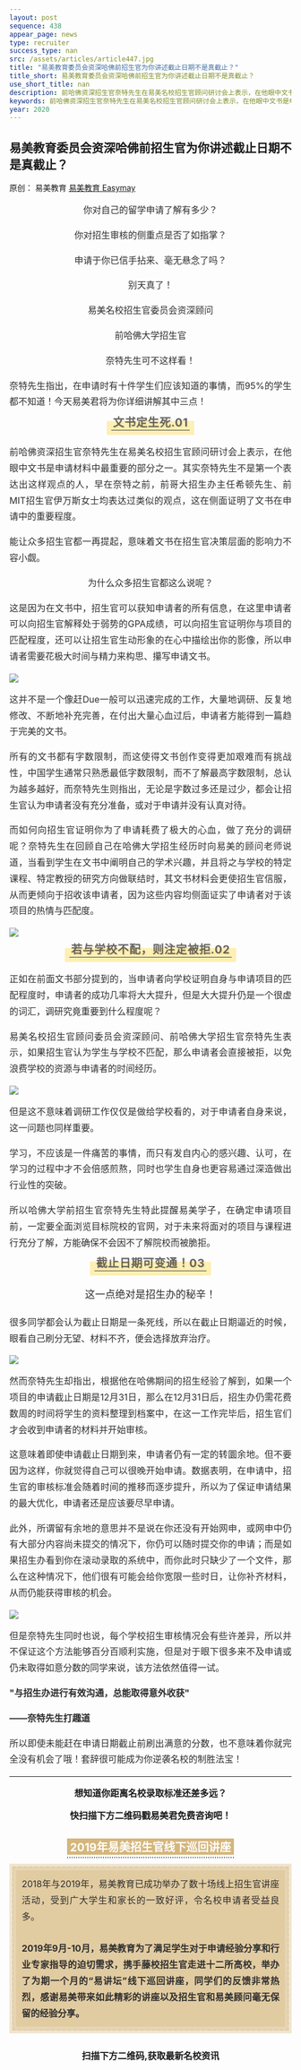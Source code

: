```yaml
--- 
layout: post 
sequence: 438
appear_page: news
type: recruiter
success_type: nan
src: /assets/articles/article447.jpg
title: "易美教育委员会资深哈佛前招生官为你讲述截止日期不是真截止？" 
title_short: 易美教育委员会资深哈佛前招生官为你讲述截止日期不是真截止？
use_short_title: nan 
description: 前哈佛资深招生官奈特先生在易美名校招生官顾问研讨会上表示，在他眼中文书是申请材料中最重要的部分之一。其实奈特先生不是第一个表达出这样观点的人，早在奈特之前，前哥大招生办主任希顿先生、前MIT招生官伊万斯女士均表达过类似的观点，这在侧面证明了文书在申请中的重要程度。易美教育委员会资深哈佛前招生官为你讲述截止日期不是真截止？
keywords: 前哈佛资深招生官奈特先生在易美名校招生官顾问研讨会上表示，在他眼中文书是申请材料中最重要的部分之一。其实奈特先生不是第一个表达出这样观点的人，早在奈特之前，前哥大招生办主任希顿先生、前MIT招生官伊万斯女士均表达过类似的观点，这在侧面证明了文书在申请中的重要程度。易美教育委员会资深哈佛前招生官为你讲述截止日期不是真截止？
year: 2020 
---
```


<body id="activity-detail" class="zh_CN mm_appmsg  appmsg_skin_default appmsg_style_default ">

<div id="js_article" class="rich_media">
    <div id="js_top_ad_area" class="top_banner"></div>
        <div class="rich_media_inner">
            <div id="page-content" class="rich_media_area_primary">
                <div class="rich_media_area_primary_inner">
                    <div id="img-content">
<!--Start 这里 <h2> Tag之间更换案例标题-->
<h2 class="rich_media_title" id="activity-name">
易美教育委员会资深哈佛前招生官为你讲述截止日期不是真截止？
</h2>
<!--End-->

<div id="meta_content" class="rich_media_meta_list">
    <span id="copyright_logo" class="rich_media_meta rich_media_meta_text meta_tag_text">原创：</span>
    <span class="rich_media_meta rich_media_meta_text">易美教育</span>
    <span class="rich_media_meta rich_media_meta_nickname" id="profileBt">
    <a href="https://easymayus.com/index.html" >易美教育 Easymay </a>

<div class="rich_media_content " id="js_content">
    <div class="RichContent-inner">
    <span class="RichText ztext CopyrightRichText-richText" itemprop="text">

<img data-ratio="0.2981481" data-w="1080" data-src="https://easymayusweb2.oss-ap-northeast-1.aliyuncs.com/article_pics/037-1.webp/easymay_jpg" style="vertical-align: middle;max-width: 100%;box-sizing: border-box;" data-type="jpeg"  />
<p></p>
<div style="text-align: center;font-size: 16px;color: rgb(46, 46, 46);line-height: 1.8;box-sizing: border-box;">
<p>你对自己的留学申请了解有多少？</p>
<p>你对招生审核的侧重点是否了如指掌？</p>
<p>申请于你已信手拈来、毫无悬念了吗？</p>
<p></p>
<p>别天真了！</p>
<p></p>
<p>易美名校招生官委员会资深顾问</p>
<p>前哈佛大学招生官</p>
<p>奈特先生可不这样看！</p>
</div>
<div style="text-align: justify;font-size: 16px;color: rgb(46, 46, 46);line-height: 1.8;box-sizing: border-box;">
<p></p>
<p>奈特先生指出，在申请时有十件学生们应该知道的事情，而95%的学生都不知道！今天易美君将为你详细讲解其中三点！</p>
<p></p>
<section style="text-align: center;margin: 20px 0% 10px;box-sizing: border-box;" >
    <section style="display: inline-block;min-width: 10%;max-width: 100%;vertical-align: top;padding: 0px 8px 8px;background-color: rgba(255, 205, 10, 0.3);box-sizing: border-box;">
        <section style="margin: -10px 0% 0px;box-sizing: border-box;" >
            <section style="padding: 3px;display: inline-block;border-bottom: 1px solid rgb(62, 62, 62);line-height: 1;letter-spacing: 0.8px;font-size: 20px;color: rgba(62, 62, 62, 0.79);text-shadow: rgba(213, 182, 123, 0.24) 2px 2px;box-sizing: border-box;">
                    <p style="margin: 0px;padding: 0px;box-sizing: border-box;"><strong style="box-sizing: border-box;">文书定生死.01</strong></p>
</section></section></section></section>
<p></p>
<p>前哈佛资深招生官奈特先生在易美名校招生官顾问研讨会上表示，在他眼中文书是申请材料中最重要的部分之一。其实奈特先生不是第一个表达出这样观点的人，早在奈特之前，前哥大招生办主任希顿先生、前MIT招生官伊万斯女士均表达过类似的观点，这在侧面证明了文书在申请中的重要程度。</p>
<p></p>
<p>能让众多招生官都一再提起，意味着文书在招生官决策层面的影响力不容小觑。</p>
<p></p>
<p style="text-align: center;">为什么众多招生官都这么说呢？</p>
<p></p>
<p>这是因为在文书中，招生官可以获知申请者的所有信息，在这里申请者可以向招生官解释处于弱势的GPA成绩，可以向招生官证明你与项目的匹配程度，还可以让招生官生动形象的在心中描绘出你的影像，所以申请者需要花极大时间与精力来构思、攥写申请文书。</p>
<p></p>
<img src="https://easymayusweb2.oss-ap-northeast-1.aliyuncs.com/article_pics/438-1.png"/>
<p></p>
<p>这并不是一个像赶Due一般可以迅速完成的工作，大量地调研、反复地修改、不断地补充完善，在付出大量心血过后，申请者方能得到一篇趋于完美的文书。</p>
<p></p>
<p>所有的文书都有字数限制，而这使得文书创作变得更加艰难而有挑战性，中国学生通常只熟悉最低字数限制，而不了解最高字数限制，总认为越多越好，而奈特先生则指出，无论是字数过多还是过少，都会让招生官认为申请者没有充分准备，或对于申请并没有认真对待。</p>
<p></p>
<p>而如何向招生官证明你为了申请耗费了极大的心血，做了充分的调研呢？奈特先生在回顾自己在哈佛大学招生经历时向易美的顾问老师说道，当看到学生在文书中阐明自己的学术兴趣，并且将之与学校的特定课程、特定教授的研究方向做联结时，其文书材料会更使招生官信服，从而更倾向于招收该申请者，因为这些内容均侧面证实了申请者对于该项目的热情与匹配度。</p>
<p></p>
<img src="https://easymayusweb2.oss-ap-northeast-1.aliyuncs.com/article_pics/438-2.png"/>
<p></p>
<section style="text-align: center;margin: 20px 0% 10px;box-sizing: border-box;" >
    <section style="display: inline-block;min-width: 10%;max-width: 100%;vertical-align: top;padding: 0px 8px 8px;background-color: rgba(255, 205, 10, 0.3);box-sizing: border-box;">
        <section style="margin: -10px 0% 0px;box-sizing: border-box;" >
            <section style="padding: 3px;display: inline-block;border-bottom: 1px solid rgb(62, 62, 62);line-height: 1;letter-spacing: 0.8px;font-size: 20px;color: rgba(62, 62, 62, 0.79);text-shadow: rgba(213, 182, 123, 0.24) 2px 2px;box-sizing: border-box;">
                    <p style="margin: 0px;padding: 0px;box-sizing: border-box;"><strong style="box-sizing: border-box;">若与学校不配，则注定被拒.02</strong></p>
</section></section></section></section>
<p></p>
<p>正如在前面文书部分提到的，当申请者向学校证明自身与申请项目的匹配程度时，申请者的成功几率将大大提升，但是大大提升仍是一个很虚的词汇，调研究竟重要到什么程度呢？</p>
<p></p>
<p>易美名校招生官顾问委员会资深顾问、前哈佛大学招生官奈特先生表示，如果招生官认为学生与学校不匹配，那么申请者会直接被拒，以免浪费学校的资源与申请者的时间经历。</p>
<p></p>
<img src="https://easymayusweb2.oss-ap-northeast-1.aliyuncs.com/article_pics/438-3.png"/>
<p></p>
<p>但是这不意味着调研工作仅仅是做给学校看的，对于申请者自身来说，这一问题也同样重要。</p>
<p></p>
<p>学习，不应该是一件痛苦的事情，而只有发自内心的感兴趣、认可，在学习的过程中才不会倍感煎熬，同时也学生自身也更容易通过深造做出行业性的突破。</p>
<p></p>
<p>所以哈佛大学前招生官奈特先生特此提醒易美学子，在确定申请项目前，一定要全面浏览目标院校的官网，对于未来将面对的项目与课程进行充分了解，方能确保不会因不了解院校而被脆拒。</p>
<p></p>
<section style="text-align: center;margin: 20px 0% 10px;box-sizing: border-box;" >
    <section style="display: inline-block;min-width: 10%;max-width: 100%;vertical-align: top;padding: 0px 8px 8px;background-color: rgba(255, 205, 10, 0.3);box-sizing: border-box;">
        <section style="margin: -10px 0% 0px;box-sizing: border-box;" >
            <section style="padding: 3px;display: inline-block;border-bottom: 1px solid rgb(62, 62, 62);line-height: 1;letter-spacing: 0.8px;font-size: 20px;color: rgba(62, 62, 62, 0.79);text-shadow: rgba(213, 182, 123, 0.24) 2px 2px;box-sizing: border-box;">
                    <p style="margin: 0px;padding: 0px;box-sizing: border-box;"><strong style="box-sizing: border-box;">截止日期可变通！03</strong></p>
</section></section></section></section>
<p></p>
<p style="text-align: center; font-size: 18px;">这一点绝对是招生办的秘辛！</p>
<p></p>
<p>很多同学都会认为截止日期是一条死线，所以在截止日期逼近的时候，眼看自己刷分无望、材料不齐，便会选择放弃治疗。</p>
<p></p>
<img src="https://easymayusweb2.oss-ap-northeast-1.aliyuncs.com/article_pics/438-4.png"/>
<p></p>
<p>然而奈特先生却指出，根据他在哈佛期间的招生经验了解到，如果一个项目的申请截止日期是12月31日，那么在12月31日后，招生办仍需花费数周的时间将学生的资料整理到档案中，在这一工作完毕后，招生官们才会收到申请者的材料并开始审核。</p>
<p></p>
<p>这意味着即使申请截止日期到来，申请者仍有一定的转圜余地。但不要因为这样，你就觉得自己可以很晚开始申请。数据表明，在申请中，招生官的审核标准会随着时间的推移而逐步提升，所以为了保证申请结果的最大优化，申请者还是应该要尽早申请。</p>
<p></p>
<p>此外，所谓留有余地的意思并不是说在你还没有开始网申，或网申中仍有大部分内容尚未提交的情况下，你仍可以随时提交你的申请；而是如果招生办看到你在滚动录取的系统中，而你此时只缺少了一个文件，那么在这种情况下，他们很有可能会给你宽限一些时日，让你补齐材料，从而仍能获得审核的机会。</p>
<p></p>
<img src="https://easymayusweb2.oss-ap-northeast-1.aliyuncs.com/article_pics/438-5.png"/>
<p></p>
<p>但是奈特先生同时也说，每个学校招生审核情况会有些许差异，所以并不保证这个方法能够百分百顺利实施，但是对于眼下很多来不及申请或仍未取得如意分数的同学来说，该方法依然值得一试。</p>
<p></p>
<p><b>"与招生办进行有效沟通，总能取得意外收获"</b></p>
<p><b>——奈特先生打趣道</b></p>
<p></p>
<p>所以即使未能赶在申请日期截止前刷出满意的分数，也不意味着你就完全没有机会了哦！套辞很可能成为你逆袭名校的制胜法宝！</p>
<p></p>
</div>

<hr>

<!--整篇推文End这里，以下的不用改动-->
<p></p>
<p></p>
<div style="text-align: center;font-size:16px;">
<p><b>想知道你距离名校录取标准还差多远？</b></p>
<p></p>
<p><b>快扫描下方二维码戳易美君免费咨询吧！</b></p>
<p></p>
</div>

<img data-ratio="0.2231481" data-w="1080" data-src="https://easymayusweb2.oss-ap-northeast-1.aliyuncs.com/article_pics/%E6%98%93%E7%BE%8E%E5%90%9B%E5%BE%AE%E4%BF%A1.webp.jpg" style="vertical-align: middle;max-width: 100%;box-sizing: border-box;" data-type="jpeg"  />

<p></p>
<p></p>
<section style="margin: 0px 0%;text-align: center;box-sizing: border-box;" >
<section style="display: inline-block;vertical-align: top;box-sizing: border-box;">
<section style="background-color: rgb(213, 182, 123);color: rgb(255, 255, 255);font-size: 20px;padding-left: 5px;padding-right: 5px;margin-bottom: 4px;box-sizing: border-box;">
<strong style="box-sizing: border-box;">2019年易美招生官线下巡回讲座</strong>
</section>
<section style="border-top: 2px dotted rgb(105, 115, 117);width: 100%;box-sizing: border-box;line-height: 0;">
<section style="line-height: 0;width: 0px;"><svg viewbox="0 0 1 1" style="vertical-align:top;"></svg>
</section></section></section></section>
<section style="margin: 10px 0%;text-align: center;box-sizing: border-box;" >
<section style="display: inline-block;width: 100%;vertical-align: middle;background-color: rgba(213, 182, 123, 0.34);padding: 5px;height: auto;align-self: center;border-width: 0px;box-sizing: border-box;">
<section style="box-sizing: border-box;" >
<section style="display: inline-block;width: 100%;vertical-align: top;padding: 5px;border-style: dashed;border-width: 2px;border-radius: 0px;border-color: rgba(213, 182, 123, 0.34);background-color: rgba(212, 182, 123, 0.34);box-sizing: border-box;">
<section style="box-sizing: border-box;" >
<section style="display: inline-block;width: 100%;vertical-align: top;background-color: rgba(213, 182, 123, 0.34);padding: 10px;box-sizing: border-box;">
<section style="text-align: justify;font-size: 16px;color: rgb(46, 46, 46);line-height: 1.8;box-sizing: border-box;">
<p style="white-space: normal;margin: 0px;padding: 0px;box-sizing: border-box;">2018年与2019年，易美教育已成功举办了数十场线上招生官讲座活动，受到广大学生和家长的一致好评，令名校申请者受益良多。</p><p style="white-space: normal;margin: 0px;padding: 0px;box-sizing: border-box;"><br style="box-sizing: border-box;"  /></p>
<p style="white-space: normal;margin: 0px;padding: 0px;box-sizing: border-box;"><strong style="box-sizing: border-box;">2019年9月-10月，易美教育为了满足学生对于申请经验分享和行业专家指导的迫切需求，携手藤校招生官走进十二所高校，举办了为期一个月的“易讲坛”线下巡回讲座，同学们的反馈非常热烈，感谢易美带来如此精彩的讲座以及招生官和易美顾问毫无保留的经验分享。</strong></p>
</section></section></section></section></section></section></section>

<div style="display: block; margin-left: auto; margin-right: auto; width: 50%;">
<img data-ratio="0.5657895" data-w="380" data-src="https://easymayusweb2.oss-ap-northeast-1.aliyuncs.com/article_pics/%E6%98%93%E7%BE%8E%E6%95%99%E8%82%B2-%E7%BA%BF%E4%B8%8B%E8%AE%B2%E5%BA%A7.gif" style="text-align: middle; margin: 0px;" data-type="gif"/>
</div>

<p></p>
<p></p>
<section style="text-align: left;padding: 0px;font-size: 16px;line-height: 2;box-sizing: border-box;">
<p style="text-align: center;margin: 0px;padding: 0px;box-sizing: border-box;"><strong style="box-sizing: border-box;">扫描下方二维码,获取最新名校资讯</strong></p>
</section>
<p></p>
<p></p>
<section style="box-sizing: border-box;"><p style="white-space: normal;margin: 0px;padding: 0px;box-sizing: border-box;"><br style="box-sizing: border-box;"  /></p>
</section>
<section style="text-align: center;margin-top: 10px;margin-bottom: 10px;box-sizing: border-box;" >
<section style="max-width: 100%;vertical-align: middle;display: inline-block;line-height: 0;box-sizing: border-box;">
<img data-ratio="0.2648148" data-w="1080" data-src="https://easymayusweb2.oss-ap-northeast-1.aliyuncs.com/article_pics/%E6%89%AB%E7%A0%81.webp/easymay_jpg" style="vertical-align: middle;max-width: 100%;box-sizing: border-box;" data-type="png"  />
</section></section>

<p></p>
<a href="https://easymayus.com/articles/cases_6.html"><img data-ratio="0.2731481" data-w="1080" data-src="https://easymayusweb2.oss-ap-northeast-1.aliyuncs.com/article_pics/%E6%98%93%E7%BE%8E%E5%A4%A7%E4%BA%8B%E8%AE%B01.webp.jpg" style="vertical-align: middle;max-width: 100%;box-sizing: border-box;margin: 0px;" data-type="jpeg"/></a>
<p></p>
<a href="https://easymayus.com/articles/cases_2.html"><img data-ratio="0.2731481" data-w="1080" data-src="https://easymayusweb2.oss-ap-northeast-1.aliyuncs.com/article_pics/%E6%98%93%E7%BE%8E%E5%A4%A7%E4%BA%8B%E8%AE%B02.webp.jpg" style="vertical-align: middle;max-width: 100%;box-sizing: border-box;margin: 0px;" data-type="jpeg"/></a>
<p></p>
<a href="https://mp.weixin.qq.com/s?__biz=MzIzNDUwODI0MQ==&mid=2247487440&idx=1&sn=d1ba1c795ddbafe9d6477b14ffe41138&scene=21#wechat_redirect"><img data-ratio="0.2731481" data-w="1080" data-src="https://easymayusweb2.oss-ap-northeast-1.aliyuncs.com/article_pics/%E6%98%93%E7%BE%8E%E5%A4%A7%E4%BA%8B%E8%AE%B03.webp.jpg" style="vertical-align: middle;max-width: 100%;box-sizing: border-box;margin: 0px;" data-type="jpeg"  /></a>
<p></p>
<a href="https://easymayus.com/articles/cases_8.html"><img data-ratio="0.2731481" data-w="1080" data-src="http://easymayusweb2.oss-ap-northeast-1.aliyuncs.com/article_pics/%E6%98%93%E7%BE%8E%E5%A4%A7%E4%BA%8B%E8%AE%B04.webp.jpg" style="vertical-align: middle;max-width: 100%;box-sizing: border-box;margin: 0px;" data-type="jpeg"  /></a>
<p></p>
<a href="https://mp.weixin.qq.com/s?__biz=MzIzNDUwODI0MQ==&mid=2247491979&idx=1&sn=b99aee05ea79d11ca7989b9fea0aacc3&scene=21#wechat_redirect"><img data-ratio="0.2731481" data-w="1080" data-src="https://easymayusweb2.oss-ap-northeast-1.aliyuncs.com/article_pics/%E6%98%93%E7%BE%8E%E5%A4%A7%E4%BA%8B%E8%AE%B05.webp.jpg" style="vertical-align: middle;max-width: 100%;box-sizing: border-box;margin: 0px;" data-type="jpeg"  /></a>
<p></p>
<a href="https://mp.weixin.qq.com/s?__biz=MzIzNDUwODI0MQ==&mid=2247497655&idx=1&sn=db9045300924d18b7f498b727c9389fe&scene=21#wechat_redirect"><img data-ratio="0.2731481" data-w="1080" data-src="https://easymayusweb2.oss-ap-northeast-1.aliyuncs.com/article_pics/%E6%98%93%E7%BE%8E%E5%A4%A7%E4%BA%8B%E8%AE%B06.webp.jpg" style="vertical-align: middle;max-width: 100%;box-sizing: border-box;margin: 0px;" data-type="jpeg"  /></a>
<p></p>
<a href="https://easymayus.com/articles/cases_37.html"><img data-ratio="0.2729167" data-w="960" data-src="https://easymayusweb2.oss-ap-northeast-1.aliyuncs.com/article_pics/%E6%98%93%E7%BE%8E%E5%A4%A7%E4%BA%8B%E8%AE%B07.webp/easymay_jpg" style="vertical-align: middle;max-width: 100%;box-sizing: border-box;margin: 0px;" data-type="jpeg"  /></a>
<p></p>
<a href="https://mp.weixin.qq.com/s?__biz=MzIzNDUwODI0MQ==&mid=2247503146&idx=3&sn=3bef45a2acdfb595004be0893fe5b459&chksm=e8f7d794df805e8234782fb3ab252adad36f7b7e5ee3e871980d52488fa6f5b26adb4fcc0255&token=1048356861&lang=zh_CN&scene=21#wechat_redirect"><img data-ratio="0.2731481" data-w="1080" data-src="https://easymayusweb2.oss-ap-northeast-1.aliyuncs.com/article_pics/%E6%98%93%E7%BE%8E%E5%A4%A7%E4%BA%8B%E8%AE%B08.webp/easymay_jpg" style="vertical-align: middle;max-width: 100%;box-sizing: border-box;margin: 0px;" data-type="png"  /></a>
<p></p>
<a href="https://easymayus.com/articles/cases_292.html"><img data-ratio="0.2736111" data-w="720" data-src="https://easymayusweb2.oss-ap-northeast-1.aliyuncs.com/article_pics/%E6%98%93%E7%BE%8E%E5%A4%A7%E4%BA%8B%E8%AE%B09.webp.jpg" style="vertical-align: middle;max-width: 100%;box-sizing: border-box;margin: 0px;" data-type="jpeg"  /></a>
